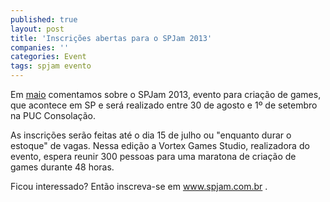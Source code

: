 ```yaml
---
published: true
layout: post
title: 'Inscrições abertas para o SPJam 2013'
companies: ''
categories: Event
tags: spjam evento
---
```


 
Em <a href="http://jogosdaqui.blog.uol.com.br/arch2013-05-01_2013-05-31.html#2013_05-06_19_14_52-154784552-0" target="_blank">maio</a>
 comentamos sobre o SPJam 2013, evento para cria&#231;&#227;o de games, que acontece em SP e ser&#225; realizado entre 30 de agosto e 1&#186; de setembro na PUC Consola&#231;&#227;o.
 
As inscri&#231;&#245;es ser&#227;o feitas at&#233; o dia 15 de julho ou &quot;enquanto durar o estoque&quot; de vagas.
Nessa edi&#231;&#227;o a Vortex Games Studio, realizadora do evento, espera reunir 300 pessoas para uma maratona de cria&#231;&#227;o de games durante 48 horas.
 
Ficou interessado? Ent&#227;o inscreva-se em <a href="http://www.spjam.com.br" target="_blank">www.spjam.com.br</a>
.
